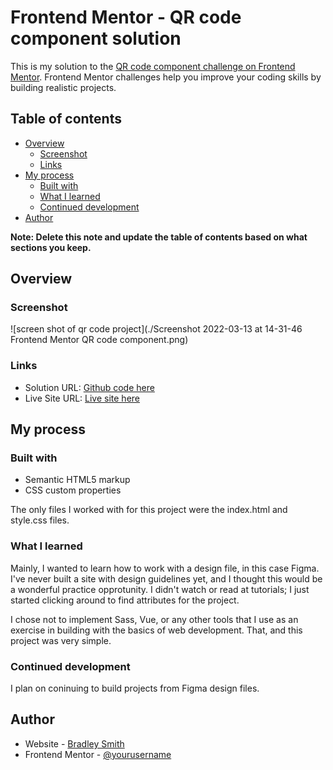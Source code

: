 # Frontend Mentor - QR code component solution

This is my solution to the [QR code component challenge on Frontend
Mentor](https://www.frontendmentor.io/challenges/qr-code-component-iux_sIO_H).
Frontend Mentor challenges help you improve your coding skills by building
realistic projects.

## Table of contents

- [Overview](#overview)
  - [Screenshot](#screenshot)
  - [Links](#links)
- [My process](#my-process)
  - [Built with](#built-with)
  - [What I learned](#what-i-learned)
  - [Continued development](#continued-development)
- [Author](#author)

**Note: Delete this note and update the table of contents based on what sections you keep.**

## Overview

### Screenshot

![screen shot of qr code project](./Screenshot 2022-03-13 at 14-31-46 Frontend Mentor QR code component.png)

### Links

- Solution URL: [Github code here](https://github.com/bradleyhop/frontend-mentor-qr-code)
- Live Site URL: [Live site here](https://bradleyhop.github.io/frontend-mentor-qr-code/)

## My process

### Built with

- Semantic HTML5 markup
- CSS custom properties

The only files I worked with for this project were the index.html and style.css
files.

### What I learned

Mainly, I wanted to learn how to work with a design file, in this case Figma.
I've never built a site with design guidelines yet, and I thought this would be
a wonderful practice opprotunity. I didn't watch or read at tutorials; I just
started clicking around to find attributes for the project.

I chose not to implement Sass, Vue, or any other tools that I use as an exercise
in building with the basics of web development. That, and this project was very
simple.


### Continued development

I plan on coninuing to build projects from Figma design files.


## Author

- Website - [Bradley Smith](https://bradleysmith.tech)
- Frontend Mentor - [@yourusername](https://www.frontendmentor.io/profile/yourusername)

